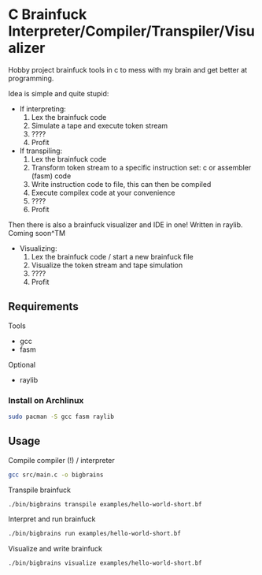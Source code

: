 # C Brainfuck Interpreter/Compiler/Transpiler/Visualizer

Hobby project brainfuck tools in c to mess with my brain and get better at programming.

Idea is simple and quite stupid:
- If interpreting:
  1) Lex the brainfuck code
  2) Simulate a tape and execute token stream 
  3) ????
  4) Profit
- If transpiling: 
  1) Lex the brainfuck code
  2) Transform token stream to a specific instruction set: c or assembler (fasm) code
  3) Write instruction code to file, this can then be compiled
  4) Execute compilex code at your convenience
  5) ????
  6) Profit

Then there is also a brainfuck visualizer and IDE in one! Written in raylib. 
Coming soon^TM
- Visualizing: 
  1) Lex the brainfuck code / start a new brainfuck file
  2) Visualize the token stream and tape simulation
  3) ????
  4) Profit


## Requirements

Tools
- gcc
- fasm

Optional
- raylib

### Install on Archlinux

```bash
sudo pacman -S gcc fasm raylib
```

## Usage

Compile compiler (!) / interpreter
```bash
gcc src/main.c -o bigbrains
```

Transpile brainfuck
```bash
./bin/bigbrains transpile examples/hello-world-short.bf
```

Interpret and run brainfuck
```bash
./bin/bigbrains run examples/hello-world-short.bf
```

Visualize and write brainfuck
```bash
./bin/bigbrains visualize examples/hello-world-short.bf
```

